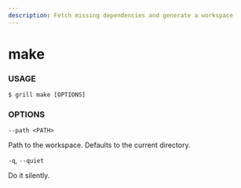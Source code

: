 ```yaml
---
description: Fetch missing dependencies and generate a workspace
---
```


# make

### USAGE

```
$ grill make [OPTIONS]
```

### OPTIONS

`--path <PATH>`

Path to the workspace. Defaults to the current directory.

`-q`, `--quiet`

Do it silently.
